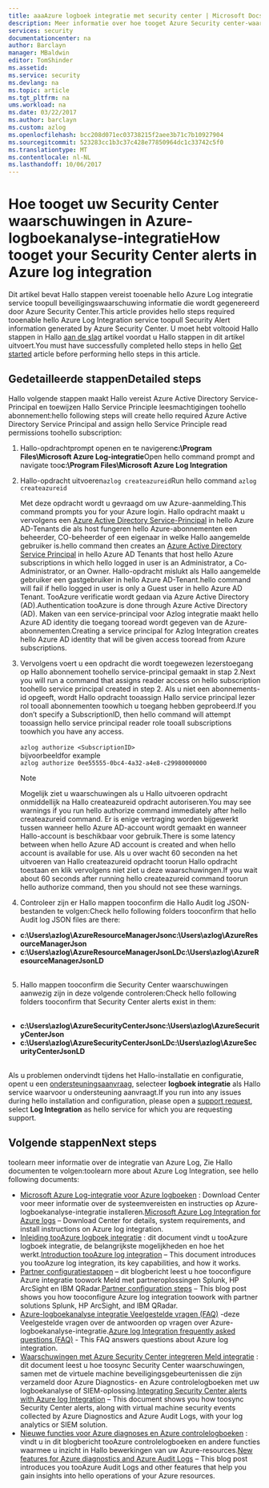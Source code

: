 ```yaml
---
title: aaaAzure logboek integratie met security center | Microsoft Docs
description: Meer informatie over hoe tooget Azure Security center-waarschuwingen die werken met logboek-integratie
services: security
documentationcenter: na
author: Barclayn
manager: MBaldwin
editor: TomShinder
ms.assetid: 
ms.service: security
ms.devlang: na
ms.topic: article
ms.tgt_pltfrm: na
ums.workload: na
ms.date: 03/22/2017
ms.author: barclayn
ms.custom: azlog
ms.openlocfilehash: bcc208d071ec03738215f2aee3b71c7b10927904
ms.sourcegitcommit: 523283cc1b3c37c428e77850964dc1c33742c5f0
ms.translationtype: MT
ms.contentlocale: nl-NL
ms.lasthandoff: 10/06/2017
---
```

# <a name="how-tooget-your-security-center-alerts-in-azure-log-integration"></a><span data-ttu-id="34f2d-103">Hoe tooget uw Security Center waarschuwingen in Azure-logboekanalyse-integratie</span><span class="sxs-lookup"><span data-stu-id="34f2d-103">How tooget your Security Center alerts in Azure log integration</span></span>
<span data-ttu-id="34f2d-104">Dit artikel bevat Hallo stappen vereist tooenable hello Azure Log integratie service toopull beveiligingswaarschuwing informatie die wordt gegenereerd door Azure Security Center.</span><span class="sxs-lookup"><span data-stu-id="34f2d-104">This article provides hello steps required tooenable hello Azure Log Integration service toopull Security Alert information generated by Azure Security Center.</span></span> <span data-ttu-id="34f2d-105">U moet hebt voltooid Hallo stappen in Hallo [aan de slag](security-azure-log-integration-get-started.md) artikel voordat u Hallo stappen in dit artikel uitvoert.</span><span class="sxs-lookup"><span data-stu-id="34f2d-105">You must have successfully completed hello steps in hello  [Get started](security-azure-log-integration-get-started.md) article before performing hello steps in this article.</span></span>

## <a name="detailed-steps"></a><span data-ttu-id="34f2d-106">Gedetailleerde stappen</span><span class="sxs-lookup"><span data-stu-id="34f2d-106">Detailed steps</span></span>
<span data-ttu-id="34f2d-107">Hallo volgende stappen maakt Hallo vereist Azure Active Directory Service-Principal en toewijzen Hallo Service Principle leesmachtigingen toohello abonnement:</span><span class="sxs-lookup"><span data-stu-id="34f2d-107">hello following steps will create hello required Azure Active Directory Service Principal and assign hello Service Principle read permissions toohello subscription:</span></span>
1. <span data-ttu-id="34f2d-108">Hallo-opdrachtprompt openen en te navigeren**c:\Program Files\Microsoft Azure Log-integratie**</span><span class="sxs-lookup"><span data-stu-id="34f2d-108">Open hello command prompt and navigate too**c:\Program Files\Microsoft Azure Log Integration**</span></span>
2. <span data-ttu-id="34f2d-109">Hallo-opdracht uitvoeren``azlog createazureid``</span><span class="sxs-lookup"><span data-stu-id="34f2d-109">Run hello command ``azlog createazureid``</span></span>

    <span data-ttu-id="34f2d-110">Met deze opdracht wordt u gevraagd om uw Azure-aanmelding.</span><span class="sxs-lookup"><span data-stu-id="34f2d-110">This command prompts you for your Azure login.</span></span> <span data-ttu-id="34f2d-111">Hallo opdracht maakt u vervolgens een [Azure Active Directory Service-Principal](../active-directory/develop/active-directory-application-objects.md) in hello Azure AD-Tenants die als host fungeren hello Azure-abonnementen een beheerder, CO-beheerder of een eigenaar in welke Hallo aangemelde gebruiker is.</span><span class="sxs-lookup"><span data-stu-id="34f2d-111">hello command then creates an [Azure Active Directory Service Principal](../active-directory/develop/active-directory-application-objects.md) in hello Azure AD Tenants that host hello Azure subscriptions in which hello logged in user is an Administrator, a Co-Administrator, or an Owner.</span></span> <span data-ttu-id="34f2d-112">Hallo-opdracht mislukt als Hallo aangemelde gebruiker een gastgebruiker in hello Azure AD-Tenant.</span><span class="sxs-lookup"><span data-stu-id="34f2d-112">hello command will fail if hello logged in user is only a Guest user in hello Azure AD Tenant.</span></span> <span data-ttu-id="34f2d-113">TooAzure verificatie wordt gedaan via Azure Active Directory (AD).</span><span class="sxs-lookup"><span data-stu-id="34f2d-113">Authentication tooAzure is done through Azure Active Directory (AD).</span></span> <span data-ttu-id="34f2d-114">Maken van een service-principal voor Azlog integratie maakt hello Azure AD identity die toegang tooread wordt gegeven van de Azure-abonnementen.</span><span class="sxs-lookup"><span data-stu-id="34f2d-114">Creating a service principal for Azlog Integration creates hello Azure AD identity that will be given access tooread from Azure subscriptions.</span></span>

2. <span data-ttu-id="34f2d-115">Vervolgens voert u een opdracht die wordt toegewezen lezerstoegang op Hallo abonnement toohello service-principal gemaakt in stap 2.</span><span class="sxs-lookup"><span data-stu-id="34f2d-115">Next you will run a command that assigns reader access on hello subscription toohello service principal created in step 2.</span></span> <span data-ttu-id="34f2d-116">Als u niet een abonnements-id opgeeft, wordt Hallo opdracht tooassign Hallo service principal lezer rol tooall abonnementen toowhich u toegang hebben geprobeerd.</span><span class="sxs-lookup"><span data-stu-id="34f2d-116">If you don’t specify a SubscriptionID, then hello command will attempt tooassign hello service principal reader role tooall subscriptions toowhich you have any access.</span></span> </br></br>
``azlog authorize <SubscriptionID>`` </br> <span data-ttu-id="34f2d-117">bijvoorbeeld</span><span class="sxs-lookup"><span data-stu-id="34f2d-117">for example</span></span> </br>
``azlog authorize 0ee55555-0bc4-4a32-a4e8-c29980000000``

    >[!NOTE]
    <span data-ttu-id="34f2d-118">Mogelijk ziet u waarschuwingen als u Hallo uitvoeren opdracht onmiddellijk na Hallo createazureid opdracht autoriseren.</span><span class="sxs-lookup"><span data-stu-id="34f2d-118">You may see warnings if you run hello authorize command immediately after hello createazureid command.</span></span> <span data-ttu-id="34f2d-119">Er is enige vertraging worden bijgewerkt tussen wanneer hello Azure AD-account wordt gemaakt en wanneer Hallo-account is beschikbaar voor gebruik.</span><span class="sxs-lookup"><span data-stu-id="34f2d-119">There is some latency between when hello Azure AD account is created and when hello account is available for use.</span></span> <span data-ttu-id="34f2d-120">Als u over wacht 60 seconden na het uitvoeren van Hallo createazureid opdracht toorun Hallo opdracht toestaan en klik vervolgens niet ziet u deze waarschuwingen.</span><span class="sxs-lookup"><span data-stu-id="34f2d-120">If you wait about 60 seconds after running hello createazureid command toorun hello authorize command, then you should not see these warnings.</span></span>

4. <span data-ttu-id="34f2d-121">Controleer zijn er Hallo mappen tooconfirm die Hallo Audit log JSON-bestanden te volgen:</span><span class="sxs-lookup"><span data-stu-id="34f2d-121">Check hello following folders tooconfirm that hello Audit log JSON files are there:</span></span>
 * <span data-ttu-id="34f2d-122">**c:\Users\azlog\AzureResourceManagerJson**</span><span class="sxs-lookup"><span data-stu-id="34f2d-122">**c:\Users\azlog\AzureResourceManagerJson**</span></span>
 * <span data-ttu-id="34f2d-123">**c:\Users\azlog\AzureResourceManagerJsonLD**</span><span class="sxs-lookup"><span data-stu-id="34f2d-123">**c:\Users\azlog\AzureResourceManagerJsonLD**</span></span> </br></br>
5. <span data-ttu-id="34f2d-124">Hallo mappen tooconfirm die Security Center waarschuwingen aanwezig zijn in deze volgende controleren:</span><span class="sxs-lookup"><span data-stu-id="34f2d-124">Check hello following folders tooconfirm that Security Center alerts exist in them:</span></span></br></br>
 * <span data-ttu-id="34f2d-125">**c:\Users\azlog\AzureSecurityCenterJson**</span><span class="sxs-lookup"><span data-stu-id="34f2d-125">**c:\Users\azlog\AzureSecurityCenterJson**</span></span>
 * <span data-ttu-id="34f2d-126">**c:\Users\azlog\AzureSecurityCenterJsonLD**</span><span class="sxs-lookup"><span data-stu-id="34f2d-126">**c:\Users\azlog\AzureSecurityCenterJsonLD**</span></span> </br></br>

<span data-ttu-id="34f2d-127">Als u problemen ondervindt tijdens het Hallo-installatie en configuratie, opent u een [ondersteuningsaanvraag](/azure-supportability/how-to-create-azure-support-request.md), selecteer **logboek integratie** als Hallo service waarvoor u ondersteuning aanvraagt.</span><span class="sxs-lookup"><span data-stu-id="34f2d-127">If you run into any issues during hello installation and configuration, please open a [support request](/azure-supportability/how-to-create-azure-support-request.md), select **Log Integration** as hello service for which you are requesting support.</span></span>

## <a name="next-steps"></a><span data-ttu-id="34f2d-128">Volgende stappen</span><span class="sxs-lookup"><span data-stu-id="34f2d-128">Next steps</span></span>
<span data-ttu-id="34f2d-129">toolearn meer informatie over de integratie van Azure Log, Zie Hallo documenten te volgen:</span><span class="sxs-lookup"><span data-stu-id="34f2d-129">toolearn more about Azure Log Integration, see hello following documents:</span></span>

* <span data-ttu-id="34f2d-130">[Microsoft Azure Log-integratie voor Azure logboeken](https://www.microsoft.com/download/details.aspx?id=53324) : Download Center voor meer informatie over de systeemvereisten en instructies op Azure-logboekanalyse-integratie installeren.</span><span class="sxs-lookup"><span data-stu-id="34f2d-130">[Microsoft Azure Log Integration for Azure logs](https://www.microsoft.com/download/details.aspx?id=53324) – Download Center for details, system requirements, and install instructions on Azure log integration.</span></span>
* <span data-ttu-id="34f2d-131">[Inleiding tooAzure logboek integratie](security-azure-log-integration-overview.md) : dit document vindt u tooAzure logboek integratie, de belangrijkste mogelijkheden en hoe het werkt.</span><span class="sxs-lookup"><span data-stu-id="34f2d-131">[Introduction tooAzure log integration](security-azure-log-integration-overview.md) – This document introduces you tooAzure log integration, its key capabilities, and how it works.</span></span>
* <span data-ttu-id="34f2d-132">[Partner configuratiestappen](https://blogs.msdn.microsoft.com/azuresecurity/2016/08/23/azure-log-siem-configuration-steps/) – dit blogbericht leest u hoe tooconfigure Azure integratie toowork Meld met partneroplossingen Splunk, HP ArcSight en IBM QRadar.</span><span class="sxs-lookup"><span data-stu-id="34f2d-132">[Partner configuration steps](https://blogs.msdn.microsoft.com/azuresecurity/2016/08/23/azure-log-siem-configuration-steps/) – This blog post shows you how tooconfigure Azure log integration toowork with partner solutions Splunk, HP ArcSight, and IBM QRadar.</span></span>
* <span data-ttu-id="34f2d-133">[Azure-logboekanalyse integratie Veelgestelde vragen (FAQ)](security-azure-log-integration-faq.md) -deze Veelgestelde vragen over de antwoorden op vragen over Azure-logboekanalyse-integratie.</span><span class="sxs-lookup"><span data-stu-id="34f2d-133">[Azure log Integration frequently asked questions (FAQ)](security-azure-log-integration-faq.md) - This FAQ answers questions about Azure log integration.</span></span>
* <span data-ttu-id="34f2d-134">[Waarschuwingen met Azure Security Center integreren Meld integratie](../security-center/security-center-integrating-alerts-with-log-integration.md) : dit document leest u hoe toosync Security Center waarschuwingen, samen met de virtuele machine beveiligingsgebeurtenissen die zijn verzameld door Azure Diagnostics- en Azure controlelogboeken met uw logboekanalyse of SIEM-oplossing.</span><span class="sxs-lookup"><span data-stu-id="34f2d-134">[Integrating Security Center alerts with Azure log Integration](../security-center/security-center-integrating-alerts-with-log-integration.md) – This document shows you how toosync Security Center alerts, along with virtual machine security events collected by Azure Diagnostics and Azure Audit Logs, with your log analytics or SIEM solution.</span></span>
* <span data-ttu-id="34f2d-135">[Nieuwe functies voor Azure diagnoses en Azure controlelogboeken](https://azure.microsoft.com/blog/new-features-for-azure-diagnostics-and-azure-audit-logs/) : vindt u in dit blogbericht tooAzure controlelogboeken en andere functies waarmee u inzicht in Hallo bewerkingen van uw Azure-resources.</span><span class="sxs-lookup"><span data-stu-id="34f2d-135">[New features for Azure diagnostics and Azure Audit Logs](https://azure.microsoft.com/blog/new-features-for-azure-diagnostics-and-azure-audit-logs/) – This blog post introduces you tooAzure Audit Logs and other features that help you gain insights into hello operations of your Azure resources.</span></span>
